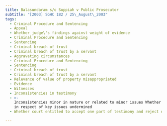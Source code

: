 ```yaml
---
title: Balasundaram s/o Suppiah v Public Prosecutor
subtitle: "[2003] SGHC 182 / 25\_August\_2003"
tags:
  - Criminal Procedure and Sentencing
  - Appeal
  - Whether judge\'s findings against weight of evidence
  - Criminal Procedure and Sentencing
  - Sentencing
  - Criminal breach of trust
  - Criminal breach of trust by a servant
  - Aggravating circumstances
  - Criminal Procedure and Sentencing
  - Sentencing
  - Criminal breach of trust
  - Criminal breach of trust by a servant
  - Relevance of value of property misappropriated
  - Evidence
  - Witnesses
  - Inconsistencies in testimony
  - >-
    Inconsistencies minor in nature or related to minor issues Whether evidence
    in respect of key issues undermined
  - Whether court entitled to accept one part of testimony and reject other part

---
```


